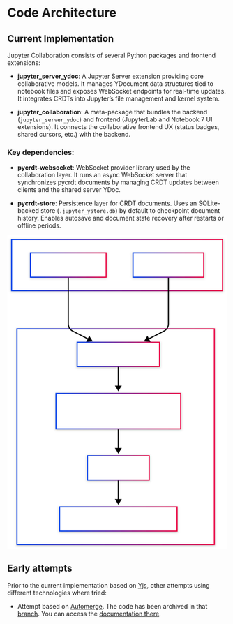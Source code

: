 # Code Architecture

## Current Implementation

Jupyter Collaboration consists of several Python packages and frontend extensions:

- **jupyter_server_ydoc**:
  A Jupyter Server extension providing core collaborative models. It manages YDocument data structures tied to notebook files and exposes WebSocket endpoints for real-time updates. It integrates CRDTs into Jupyter’s file management and kernel system.

- **jupyter_collaboration**:
  A meta-package that bundles the backend (`jupyter_server_ydoc`) and frontend (JupyterLab and Notebook 7 UI extensions). It connects the collaborative frontend UX (status badges, shared cursors, etc.) with the backend.

### Key dependencies:

- **pycrdt-websocket**:
  WebSocket provider library used by the collaboration layer. It runs an async WebSocket server that synchronizes pycrdt documents by managing CRDT updates between clients and the shared server YDoc.

- **pycrdt-store**:
  Persistence layer for CRDT documents. Uses an SQLite-backed store (`.jupyter_ystore.db`) by default to checkpoint document history. Enables autosave and document state recovery after restarts or offline periods.

![Architecture](../images/architecture.svg)

## Early attempts

Prior to the current implementation based on [Yjs](https://docs.yjs.dev/), other attempts using
different technologies where tried:

- Attempt based on [Automerge](https://automerge.org/). The code has been archived in that [branch](https://github.com/jupyterlab/jupyter_collaboration/tree/automerge). You can
  access the [documentation there](https://jupyterlab-realtime-collaboration.readthedocs.io/en/automerge/).
